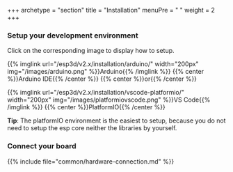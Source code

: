 +++
archetype = "section"
title = "Installation"
menuPre = "<i class='fas fa-hammer'></i> "
weight = 2
+++

### Setup your development environment

Click on the corresponding image to display how to setup.

{{% imglink url="/esp3d/v2.x/installation/arduino/" width="200px" img="/images/arduino.png" %}}Arduino{{% /imglink %}} 
{{% center %}}Arduino IDE{{% /center %}}
{{% center %}}or{{% /center %}}


{{% imglink url="/esp3d/v2.x/installation/vscode-platformio/" width="200px" img="/images/platformiovscode.png" %}}VS Code{{% /imglink %}}
{{% center %}}PlatformIO{{% /center %}}

**Tip**: The platformIO environment is the easiest to setup, because you do not need to setup the esp core neither the libraries by yourself.

### Connect your board 

{{% include file="common/hardware-connection.md" %}}
